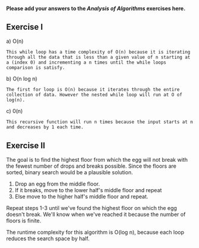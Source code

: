 #### Please add your answers to the ***Analysis of  Algorithms*** exercises here.

## Exercise I

a) O(n)

    This while loop has a time complexity of O(n) because it is iterating through all the data that is less than a given value of n starting at a (index 0) and incrementing a n times until the while loops comparison is satisfy.

b) O(n log n)

    The first for loop is O(n) because it iterates through the entire collection of data. However the nested while loop will run at O of log(n). 

c) 0(n)

    This recursive function will run n times because the input starts at n and decreases by 1 each time. 

## Exercise II

The goal is to find the highest floor from which the egg will not break with the fewest number of drops and breaks possible. Since the floors are sorted, binary search would be a plausible solution.

1. Drop an egg from the middle floor.
2. If it breaks, move to the lower half's middle floor and repeat
3. Else move to the higher half's middle floor and repeat.

Repeat steps 1-3 until we've found the highest floor on which the egg doesn't break. We'll know when we've reached it because the number of floors is finite. 

The runtime complexity for this algorithm is O(log n), because each loop reduces the search space by half.